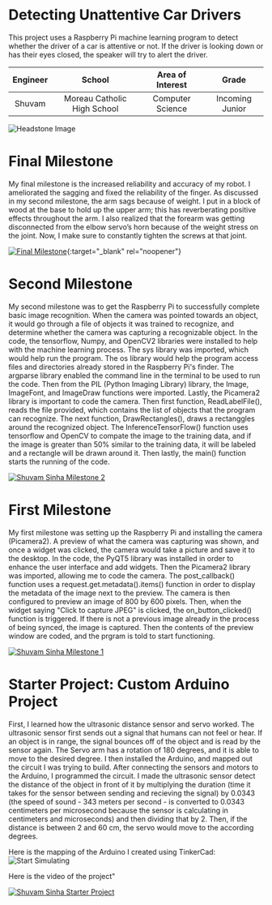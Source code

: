 ﻿# Detecting Unattentive Car Drivers
 
This project uses a Raspberry Pi machine learning program to detect whether the driver of a car is attentive or not. If the driver is looking down or has their eyes closed, the speaker will try to alert the driver.

| **Engineer** | **School** | **Area of Interest** | **Grade** |
|:--:|:--:|:--:|:--:|
| Shuvam | Moreau Catholic High School | Computer Science | Incoming Junior

![Headstone Image](https://lh3.googleusercontent.com/pw/AM-JKLXQZU8QvJV9rAtq2BbXbuaYxf8qZCV4ncQU251ZyZJFHK20Bq_x2f0YFLaRgdEAiVJ9I6s7ESH9mFThj_BKtDviE-diiHyiSX73TIQUTpSs4AENXl9nicOyVBilNvOptstkM9RLaF_ECU4J06S_LEF7=w726-h725-no?authuser=0)


# Final Milestone
My final milestone is the increased reliability and accuracy of my robot. I ameliorated the sagging and fixed the reliability of the finger. As discussed in my second milestone, the arm sags because of weight. I put in a block of wood at the base to hold up the upper arm; this has reverberating positive effects throughout the arm. I also realized that the forearm was getting disconnected from the elbow servo’s horn because of the weight stress on the joint. Now, I make sure to constantly tighten the screws at that joint. 

[![Final Milestone](https://res.cloudinary.com/marcomontalbano/image/upload/v1612573869/video_to_markdown/images/youtube--F7M7imOVGug-c05b58ac6eb4c4700831b2b3070cd403.jpg )](https://www.youtube.com/watch?v=F7M7imOVGug&feature=emb_logo "Final Milestone"){:target="_blank" rel="noopener"}

# Second Milestone

My second milestone was to get the Raspberry Pi to successfully complete basic image recognition. When the camera was pointed towards an object, it would go through a file of objects it was trained to recognize, and determine whether the camera was capturing a recognizable object. In the code, the tensorflow, Numpy, and OpenCV2 libraries were installed to help with the machine learning process. The sys library was imported, which would help run the program. The os library would help the program access files and directories already stored in the Raspberry Pi's finder. The argparse library enabled the command line in the terminal to be used to run the code. Then from the PIL (Python Imaging Library) library, the Image, ImageFont, and ImageDraw functions were imported. Lastly, the Picamera2 library is important to code the camera. Then first function, ReadLabelFile(), reads the file provided, which contains the list of objects that the program can recognize. The next function, DrawRectangles(), draws a rectanggles around the recognized object. The InferenceTensorFlow() function uses tensorflow and OpenCV to compate the image to the training data, and if the image is greater than 50% similar to the training data, it will be labeled and a rectangle will be drawn around it. Then lastly, the main() function starts the running of the code.

[![Shuvam Sinha Milestone 2](https://res.cloudinary.com/marcomontalbano/image/upload/v1656517374/video_to_markdown/images/youtube--MF82jj59V1g-c05b58ac6eb4c4700831b2b3070cd403.jpg)](https://www.youtube.com/watch?v=MF82jj59V1g "Shuvam Sinha Milestone 2")

# First Milestone
  
My first milestone was setting up the Raspberry Pi and installing the camera (Picamera2). A preview of what the camera was capturing was shown, and once a widget was clicked, the camera would take a picture and save it to the desktop. In the code, the PyQT5 library was installed in order to enhance the user interface and add widgets. Then the Picamera2 library was imported, allowing me to code the camera. The post_callback() function uses a request.get.metadata().items() function in order to display the metadata of the image next to the preview. The camera is then configured to preview an image of 800 by 600 pixels. Then, when the widget saying "Click to capture JPEG" is clicked, the on_button_clicked() function is triggered. If there is not a previous image already in the process of being synced, the image is captured. Then the contents of the preview window are coded, and the prgram is told to start functioning.

[![Shuvam Sinha Milestone 1](https://res.cloudinary.com/marcomontalbano/image/upload/v1655912377/video_to_markdown/images/youtube--sTCEz6GNhDo-c05b58ac6eb4c4700831b2b3070cd403.jpg)](https://www.youtube.com/watch?v=sTCEz6GNhDo "Shuvam Sinha Milestone 1")

# Starter Project: Custom Arduino Project

First, I learned how the ultrasonic distance sensor and servo worked. The ultrasonic sensor first sends out a signal that humans can not feel or hear. If an object is in range, the signal bounces off of the object and is read by the sensor again.  The Servo arm has a rotation of 180 degrees, and it is able to move to the desired degree. I then installed the Arduino, and mapped out the circuit I was trying to build. After connecting the sensors and motors to the Arduino, I programmed the circuit. I made the ultrasonic sensor detect the distance of the object in front of it by multiplying the duration (time it takes for the sensor between sending and recieving the signal) by 0.0343 (the speed of sound - 343 meters per second - is converted to 0.0343 centimeters per microsecond because the sensor is calculating in centimeters and microseconds) and then dividing that by 2. Then, if the distance is between 2 and 60 cm, the servo would move to the according degrees.

Here is the mapping of the Arduino I created using TinkerCad:
![Start Simulating](https://user-images.githubusercontent.com/97251821/174340128-64b7c9a0-240e-44ee-bf98-838628f14f96.png)

Here is the video of the project"

[![Shuvam Sinha Starter Project](https://res.cloudinary.com/marcomontalbano/image/upload/v1655740323/video_to_markdown/images/youtube--fmgGCqnGbXc-c05b58ac6eb4c4700831b2b3070cd403.jpg)](https://www.youtube.com/watch?v=fmgGCqnGbXc "Shuvam Sinha Starter Project")
